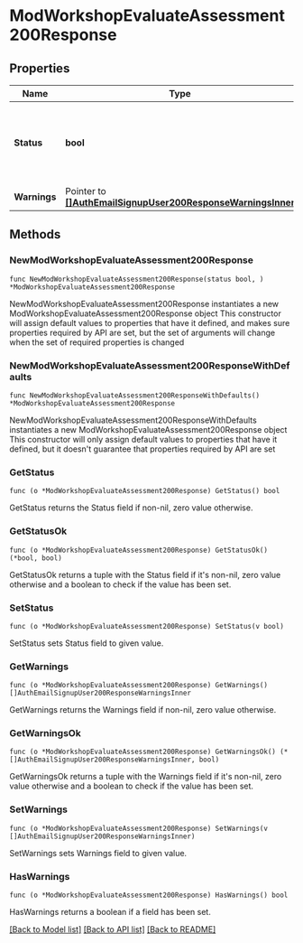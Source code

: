 # ModWorkshopEvaluateAssessment200Response

## Properties

Name | Type | Description | Notes
------------ | ------------- | ------------- | -------------
**Status** | **bool** | status: true if the assessment was evaluated, false otherwise. | [default to null]
**Warnings** | Pointer to [**[]AuthEmailSignupUser200ResponseWarningsInner**](AuthEmailSignupUser200ResponseWarningsInner.md) |  | [optional] 

## Methods

### NewModWorkshopEvaluateAssessment200Response

`func NewModWorkshopEvaluateAssessment200Response(status bool, ) *ModWorkshopEvaluateAssessment200Response`

NewModWorkshopEvaluateAssessment200Response instantiates a new ModWorkshopEvaluateAssessment200Response object
This constructor will assign default values to properties that have it defined,
and makes sure properties required by API are set, but the set of arguments
will change when the set of required properties is changed

### NewModWorkshopEvaluateAssessment200ResponseWithDefaults

`func NewModWorkshopEvaluateAssessment200ResponseWithDefaults() *ModWorkshopEvaluateAssessment200Response`

NewModWorkshopEvaluateAssessment200ResponseWithDefaults instantiates a new ModWorkshopEvaluateAssessment200Response object
This constructor will only assign default values to properties that have it defined,
but it doesn't guarantee that properties required by API are set

### GetStatus

`func (o *ModWorkshopEvaluateAssessment200Response) GetStatus() bool`

GetStatus returns the Status field if non-nil, zero value otherwise.

### GetStatusOk

`func (o *ModWorkshopEvaluateAssessment200Response) GetStatusOk() (*bool, bool)`

GetStatusOk returns a tuple with the Status field if it's non-nil, zero value otherwise
and a boolean to check if the value has been set.

### SetStatus

`func (o *ModWorkshopEvaluateAssessment200Response) SetStatus(v bool)`

SetStatus sets Status field to given value.


### GetWarnings

`func (o *ModWorkshopEvaluateAssessment200Response) GetWarnings() []AuthEmailSignupUser200ResponseWarningsInner`

GetWarnings returns the Warnings field if non-nil, zero value otherwise.

### GetWarningsOk

`func (o *ModWorkshopEvaluateAssessment200Response) GetWarningsOk() (*[]AuthEmailSignupUser200ResponseWarningsInner, bool)`

GetWarningsOk returns a tuple with the Warnings field if it's non-nil, zero value otherwise
and a boolean to check if the value has been set.

### SetWarnings

`func (o *ModWorkshopEvaluateAssessment200Response) SetWarnings(v []AuthEmailSignupUser200ResponseWarningsInner)`

SetWarnings sets Warnings field to given value.

### HasWarnings

`func (o *ModWorkshopEvaluateAssessment200Response) HasWarnings() bool`

HasWarnings returns a boolean if a field has been set.


[[Back to Model list]](../README.md#documentation-for-models) [[Back to API list]](../README.md#documentation-for-api-endpoints) [[Back to README]](../README.md)


